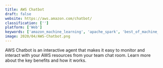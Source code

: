 ```yaml
---
title: AWS Chatbot
draft: false 
website: https://aws.amazon.com/chatbot/
classification: ['']
platform: ['Web']
keywords: ['amazon_machine_learning', 'apache_spark', 'best_of_machine_learning', 'comet.ml', 'coralogix', 'graylog', 'intersect_labs', 'lamina', 'lobe', 'makeml', 'nanonets', 'nexosis', 'numpy', 'papers_with_code', 'project_oxford', 'q_research_software', 'slack', 'spell', 'stackml', 'swift']
image: 2020/04/AWS-Chatbot.png
---
```

AWS Chatbot is an interactive agent that makes it easy to monitor and interact with your AWS resources from your team chat room. Learn more about the key benefits and how it works.